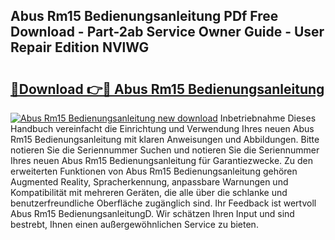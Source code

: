 ## Abus Rm15 Bedienungsanleitung PDf Free Download - Part-2ab Service Owner Guide - User Repair Edition NVlWG

# <h2><a href="http://df4u9d.blite.top/?on=Abus+Rm15+Bedienungsanleitung">🔗Download 👉🔴 Abus Rm15 Bedienungsanleitung</a></h2>

[![Abus Rm15 Bedienungsanleitung new download](https://i.imgur.com/lujVjoI.png)](http://df4u9d.blite.top/?on=Abus+Rm15+Bedienungsanleitung)
Inbetriebnahme Dieses Handbuch vereinfacht die Einrichtung und Verwendung Ihres neuen Abus Rm15 Bedienungsanleitung mit klaren Anweisungen und Abbildungen. Bitte notieren Sie die Seriennummer Suchen und notieren Sie die Seriennummer Ihres neuen Abus Rm15 Bedienungsanleitung für Garantiezwecke. Zu den erweiterten Funktionen von Abus Rm15 Bedienungsanleitung gehören Augmented Reality, Spracherkennung, anpassbare Warnungen und Kompatibilität mit mehreren Geräten, die alle über die schlanke und benutzerfreundliche Oberfläche zugänglich sind. Ihr Feedback ist wertvoll Abus Rm15 BedienungsanleitungD. Wir schätzen Ihren Input und sind bestrebt, Ihnen einen außergewöhnlichen Service zu bieten.
